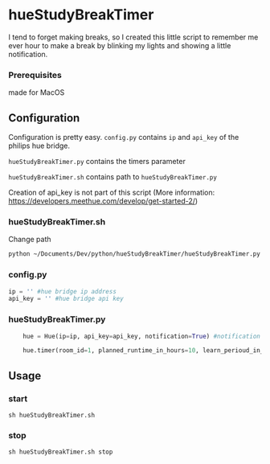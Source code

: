 # hueStudyBreakTimer

I tend to forget making breaks, so I created this little script to remember me ever hour to make a break by blinking my lights and showing a little notification.

### Prerequisites
made for MacOS

## Configuration
Configuration is pretty easy. `config.py` contains `ip` and `api_key` of the philips hue bridge.

`hueStudyBreakTimer.py` contains the timers parameter 

`hueStudyBreakTimer.sh` contains path to `hueStudyBreakTimer.py`

Creation of api_key is not part of this script (More information: https://developers.meethue.com/develop/get-started-2/)

### hueStudyBreakTimer.sh
Change path

```sh
python ~/Documents/Dev/python/hueStudyBreakTimer/hueStudyBreakTimer.py &
```

### config.py
```python
ip = '' #hue bridge ip address
api_key = '' #hue bridge api key

```


### hueStudyBreakTimer.py
```python
    hue = Hue(ip=ip, api_key=api_key, notification=True) #notification can be turned on/off

    hue.timer(room_id=1, planned_runtime_in_hours=10, learn_perioud_in_min=60, break_perioud_in_min=5)
```

## Usage
### start
```
sh hueStudyBreakTimer.sh
```


### stop
```
sh hueStudyBreakTimer.sh stop
```


